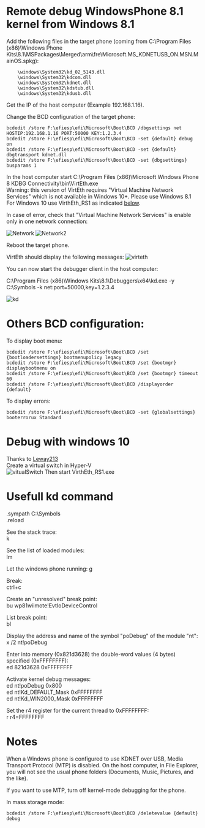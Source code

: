 # Remote debug WindowsPhone 8.1 kernel from Windows 8.1

Add the following files in the target phone (coming from C:\Program Files (x86)\Windows Phone Kits\8.1\MSPackages\Merged\arm\fre\Microsoft.MS_KDNETUSB_ON.MSN.MainOS.spkg):
```
	\windows\System32\kd_02_5143.dll
	\windows\System32\kdcom.dll
	\windows\System32\kdnet.dll
	\windows\System32\kdstub.dll
	\windows\System32\kdusb.dll
```

Get the IP of the host computer (Example 192.168.1.16).

Change the BCD configuration of the target phone:
```
bcdedit /store F:\efiesp\efi\Microsoft\Boot\BCD /dbgsettings net HOSTIP:192.168.1.16 PORT:50000 KEY:1.2.3.4
bcdedit /store F:\efiesp\efi\Microsoft\Boot\BCD -set {default} debug on
bcdedit /store F:\efiesp\efi\Microsoft\Boot\BCD -set {default} dbgtransport kdnet.dll
bcdedit /store F:\efiesp\efi\Microsoft\Boot\BCD -set {dbgsettings} busparams 1
```

In the host computer start C:\Program Files (x86)\Microsoft Windows Phone 8 KDBG Connectivity\bin\VirtEth.exe  
Warning: this version of VirtEth requires "Virtual Machine Network Services" which is not available in Windows 10+. Please use Windows 8.1  
For Windows 10 use VirthEth_RS1 as indicated [below](#Debug-with-windows-10).

In case of error, check that "Virtual Machine Network Services" is enable only in one network connection:

![Network](network.png)
![Network2](network2.png)

Reboot the target phone.

VirtEth should display the following messages:
![virteth](virteth.jpg)

You can now start the debugger client in the host computer:

C:\Program Files (x86)\Windows Kits\8.1\Debuggers\x64\kd.exe -y C:\Symbols -k net:port=50000,key=1.2.3.4

![kd](kd.jpg)


# Others BCD configuration:

To display boot menu:
```
bcdedit /store F:\efiesp\efi\Microsoft\Boot\BCD /set {bootloadersettings} bootmenupolicy legacy
bcdedit /store F:\efiesp\efi\Microsoft\Boot\BCD /set {bootmgr} displaybootmenu on
bcdedit /store F:\efiesp\efi\Microsoft\Boot\BCD /set {bootmgr} timeout 60
bcdedit /store F:\efiesp\efi\Microsoft\Boot\BCD /displayorder {default}
```

To display errors:
```
bcdedit /store F:\efiesp\efi\Microsoft\Boot\BCD -set {globalsettings} booterrorux Standard
```

# Debug with windows 10
Thanks to [Leway213](https://github.com/Leeway213/BSP-aw1689/blob/master/doc/Dev%20Guide.md#2-debug-with-a-virtual-net-over-usb)   
Create a virtual switch in Hyper-V  
![vitualSwitch](HyperV.png)
Then start VirthEth_RS1.exe

# Usefull kd command

.sympath C:\Symbols  
.reload  

See the stack trace:  
k  

See the list of loaded modules:   
lm  

Let the windows phone running:
g  

Break:  
ctrl+c  

Create an "unresolved" break point:  
bu wp81wiimote!EvtIoDeviceControl  

List break point:  
bl  

Display the address and name of the symbol "poDebug" of the module "nt":  
x /2 nt!poDebug

Enter into memory (0x821d3628) the double-word values (4 bytes) specified (0xFFFFFFFF):  
ed 821d3628 0xFFFFFFFF

Activate kernel debug messages:  
ed nt!poDebug 0x800  
ed nt!Kd_DEFAULT_Mask 0xFFFFFFFF  
ed nt!Kd_WIN2000_Mask 0xFFFFFFFF  

Set the r4 register for the current thread to 0xFFFFFFFF:  
r r4=FFFFFFFF


# Notes

When a Windows phone is configured to use KDNET over USB, Media Transport Protocol (MTP) is disabled. On the host computer, in File Explorer, you will not see the usual phone folders (Documents, Music, Pictures, and the like).  

If you want to use MTP, turn off kernel-mode debugging for the phone.  

In mass storage mode:  

```
bcdedit /store F:\efiesp\efi\Microsoft\Boot\BCD /deletevalue {default} debug
``` 

